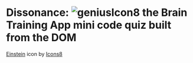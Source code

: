 # Dissonance: ![geniusIcon8](https://user-images.githubusercontent.com/62162419/129672528-0f458ba0-43c6-4adf-9456-a7cdc29478dc.png) the Brain Training App mini code quiz built from the DOM
<a target="_blank" href="https://icons8.com/icon/24447/einstein">Einstein</a> icon by <a target="_blank" href="https://icons8.com">Icons8</a>

